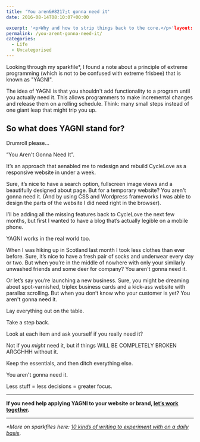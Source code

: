 ```yaml
---
title: 'You aren&#8217;t gonna need it'
date: 2016-08-14T08:10:07+00:00

excerpt: '<p>Why and how to strip things back to the core.</p>'layout: post
permalink: /you-arent-gonna-need-it/
categories:
  - Life
  - Uncategorised
---
```

Looking through my sparkfile*, I found a note about a principle of extreme programming (which is not to be confused with extreme frisbee) that is known as "YAGNI".</p>

The idea of YAGNI is that you shouldn't add functionality to a program until you actually need it. This allows programmers to make incremental changes and release them on a rolling schedule. Think: many small steps instead of one giant leap that might trip you up.

<h2 id="so-what-does-yagni-stand-for-">So what does YAGNI stand for?</h2>

Drumroll please...

“You Aren't Gonna Need It”.

It’s an approach that aenabled me to redesign and rebuild CycleLove as a responsive website in under a week.

Sure, it’s nice to have a search option, fullscreen image views and a beautifully designed about page. But for a temporary website? You aren't gonna need it. (And by using CSS and Wordpress frameworks I was able to design the parts of the website I did need right in the browser).

I’ll be adding all the missing features back to CycleLove the next few months, but first I wanted to have a blog that’s actually legible on a mobile phone.

YAGNI works in the real world too.

When I was hiking up in Scotland last month I took less clothes than ever before. Sure, it’s nice to have a fresh pair of socks and underwear every day or two. But when you’re in the middle of nowhere with only your similarly unwashed friends and some deer for company? You aren't gonna need it.

Or let’s say you’re launching a new business. Sure, you might be dreaming about spot-varnished, triplex business cards and a kick-ass website with parallax scrolling. But when you don’t know who your customer is yet? You aren't gonna need it.

Lay everything out on the table.

Take a step back.

Look at each item and ask yourself if you really need it?

Not if you <em>might</em> need it, but if things WILL BE COMPLETELY BROKEN ARGGHHH without it.

Keep the essentials, and then ditch everything else.

You aren't gonna need it.

Less stuff = less decisions = greater focus.

<hr>

<strong>If you need help applying YAGNI to your website or brand, <a href="http://greig.cc/design-and-strategy/">let’s work together</a>.</strong>

<hr>

<em>*More on sparkfiles here: <a href="http://greig.cc/journal/2013/8/10-kinds-of-writing%20http://greig.cc/journal/2013/8/10-kinds-of-writing">10 kinds of writing to experiment with on a daily basis</a></em>.